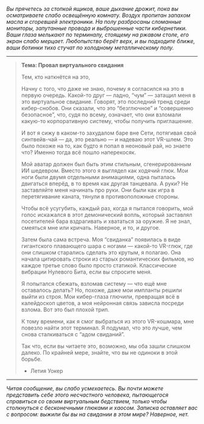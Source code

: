 _Вы прячетесь за стопкой ящиков, ваше дыхание дрожит, пока вы осматриваете слабо освещённую комнату. Воздух пропитан запахом масла и сгоревшей электроники. На полу разбросаны сломанные мониторы, запутанные провода и выброшенные части кибернетики. Ваши глаза мелькают по терминалу, стоящему на ржавом столе, его экран слабо мерцает. Любопытство берёт верх, и вы подходите ближе, ваши ботинки тихо стучат по холодному металлическому полу._

---

> **Тема: Провал виртуального свидания**
>
> Тем, кто наткнётся на это,
>
> Начну с того, что даже не знаю, почему я согласился на это в первую очередь. Какой-то друг — ладно, “чум” — затащил меня в это виртуальное свидание. Говорят, это последний тренд среди кибер-снобов. Они сказали, что это “безглючное” и “совершенно безопасное”, что, судя по всему, означает, что они взломали какую-то корпоративную систему, чтобы получить приглашение.
>
> И вот я сижу в каком-то захудалом баре вне Сети, потягивая свой синтвейв-чай — да, это реально — и надеваю этот VR-шлем. Это было похоже на то, как будто я попал в неоновый рай, но знаете что? Именно тогда всё пошло наперекосяк.
>
> Мой аватар должен был быть этим стильным, сгенерированным ИИ шедевром. Вместо этого я выглядел как ходячий глюк. Мои ноги были двумя отдельными анимациями, одна пыталась двигаться вперёд, в то время как другая танцевала. А руки? Не заставляйте меня начинать про руки. Они были как игра в перетягивание каната, тянули в противоположные стороны.
>
> Чтобы всё усугубить, каждый раз, когда я пытался говорить, мой голос искажался в этот демонический вопль, который заставлял посетителей бара вздрагивать и хвататься за оружие. Я не знал, смеяться мне или кричать. Наверное, и то, и другое.
>
> Затем была сама встреча. Моя “свиданка” появилась в виде гигантского плавающего шара с ногами — какой-то VR-глюк, где они слишком старались сделать это крутым, я полагаю. Она начала цитировать строки из старых романтических фильмов, но каждое третье слово было просто статикой. Классические вибрации Нулевого Бита, если вы спросите меня.
>
> Я попытался сбежать, взломав систему — что ещё мне оставалось делать? Но, похоже, даже мои импланты решили выйти из строя. Мои кибер-глаза глючили, превращая всё в калейдоскоп цветов, а моя нейронная связь зависла посреди взлома. Вот это был плохой трип.
>
> К тому времени, как я смог выбраться из этого VR-кошмара, мне повезло найти этот терминал. Я подумал, что это лучше, чем снова сталкиваться с “адом свиданий”.
>
> Так что, если вы читаете это, возможно, мы оба зашли слишком далеко. По крайней мере, знайте, что вы не одиноки в этой борьбе.
>
> - Летия Уокер

---

_Читая сообщение, вы слабо усмехаетесь. Вы почти можете представить себе этого несчастного человека, пытающегося справиться со своим виртуальным бедствием, только чтобы столкнуться с бесконечными глюками и хаосом. Записка оставляет вас с вопросом: выжили бы вы на свидании в этом мире? Наверное, нет._

